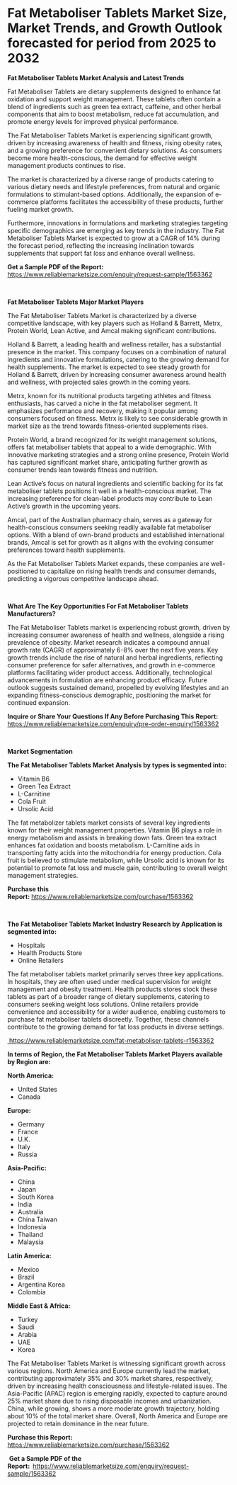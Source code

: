 <p><h1>Fat Metaboliser Tablets Market Size, Market Trends, and Growth Outlook forecasted for period from 2025 to 2032</h1></p><p><strong>Fat Metaboliser Tablets Market Analysis and Latest Trends</strong></p>
<p><p>Fat Metaboliser Tablets are dietary supplements designed to enhance fat oxidation and support weight management. These tablets often contain a blend of ingredients such as green tea extract, caffeine, and other herbal components that aim to boost metabolism, reduce fat accumulation, and promote energy levels for improved physical performance. </p><p>The Fat Metaboliser Tablets Market is experiencing significant growth, driven by increasing awareness of health and fitness, rising obesity rates, and a growing preference for convenient dietary solutions. As consumers become more health-conscious, the demand for effective weight management products continues to rise. </p><p>The market is characterized by a diverse range of products catering to various dietary needs and lifestyle preferences, from natural and organic formulations to stimulant-based options. Additionally, the expansion of e-commerce platforms facilitates the accessibility of these products, further fueling market growth. </p><p>Furthermore, innovations in formulations and marketing strategies targeting specific demographics are emerging as key trends in the industry. The Fat Metaboliser Tablets Market is expected to grow at a CAGR of 14% during the forecast period, reflecting the increasing inclination towards supplements that support fat loss and enhance overall wellness.</p></p>
<p><strong>Get a Sample PDF of the Report:&nbsp;</strong> <a href="https://www.reliablemarketsize.com/enquiry/request-sample/1563362?utm_campaign=2130&utm_medium=2&utm_source=Github&utm_content=ia&utm_term=19042025&utm_id=fat-metaboliser-tablets">https://www.reliablemarketsize.com/enquiry/request-sample/1563362</a></p>
<p>&nbsp;</p>
<p><strong>Fat Metaboliser Tablets Major Market Players</strong></p>
<p><p>The Fat Metaboliser Tablets Market is characterized by a diverse competitive landscape, with key players such as Holland & Barrett, Metrx, Protein World, Lean Active, and Amcal making significant contributions.</p><p>Holland & Barrett, a leading health and wellness retailer, has a substantial presence in the market. This company focuses on a combination of natural ingredients and innovative formulations, catering to the growing demand for health supplements. The market is expected to see steady growth for Holland & Barrett, driven by increasing consumer awareness around health and wellness, with projected sales growth in the coming years.</p><p>Metrx, known for its nutritional products targeting athletes and fitness enthusiasts, has carved a niche in the fat metaboliser segment. It emphasizes performance and recovery, making it popular among consumers focused on fitness. Metrx is likely to see considerable growth in market size as the trend towards fitness-oriented supplements rises.</p><p>Protein World, a brand recognized for its weight management solutions, offers fat metaboliser tablets that appeal to a wide demographic. With innovative marketing strategies and a strong online presence, Protein World has captured significant market share, anticipating further growth as consumer trends lean towards fitness and nutrition.</p><p>Lean Active’s focus on natural ingredients and scientific backing for its fat metaboliser tablets positions it well in a health-conscious market. The increasing preference for clean-label products may contribute to Lean Active’s growth in the upcoming years.</p><p>Amcal, part of the Australian pharmacy chain, serves as a gateway for health-conscious consumers seeking readily available fat metaboliser options. With a blend of own-brand products and established international brands, Amcal is set for growth as it aligns with the evolving consumer preferences toward health supplements.</p><p>As the Fat Metaboliser Tablets Market expands, these companies are well-positioned to capitalize on rising health trends and consumer demands, predicting a vigorous competitive landscape ahead.</p></p>
<p>&nbsp;</p>
<p><strong>What Are The Key Opportunities For Fat Metaboliser Tablets Manufacturers?</strong></p>
<p><p>The Fat Metaboliser Tablets market is experiencing robust growth, driven by increasing consumer awareness of health and wellness, alongside a rising prevalence of obesity. Market research indicates a compound annual growth rate (CAGR) of approximately 6-8% over the next five years. Key growth trends include the rise of natural and herbal ingredients, reflecting consumer preference for safer alternatives, and growth in e-commerce platforms facilitating wider product access. Additionally, technological advancements in formulation are enhancing product efficacy. Future outlook suggests sustained demand, propelled by evolving lifestyles and an expanding fitness-conscious demographic, positioning the market for continued expansion.</p></p>
<p><strong>Inquire or Share Your Questions If Any Before Purchasing This Report:</strong> <a href="https://www.reliablemarketsize.com/enquiry/pre-order-enquiry/1563362?utm_campaign=2130&utm_medium=2&utm_source=Github&utm_content=ia&utm_term=19042025&utm_id=fat-metaboliser-tablets">https://www.reliablemarketsize.com/enquiry/pre-order-enquiry/1563362</a></p>
<p>&nbsp;</p>
<p><strong>Market Segmentation</strong></p>
<p><strong>The Fat Metaboliser Tablets Market Analysis by types is segmented into:</strong></p>
<p><ul><li>Vitamin B6</li><li>Green Tea Extract</li><li>L-Carnitine</li><li>Cola Fruit</li><li>Ursolic Acid</li></ul></p>
<p><p>The fat metabolizer tablets market consists of several key ingredients known for their weight management properties. Vitamin B6 plays a role in energy metabolism and assists in breaking down fats. Green tea extract enhances fat oxidation and boosts metabolism. L-Carnitine aids in transporting fatty acids into the mitochondria for energy production. Cola fruit is believed to stimulate metabolism, while Ursolic acid is known for its potential to promote fat loss and muscle gain, contributing to overall weight management strategies.</p></p>
<p><strong>Purchase this Report:&nbsp;</strong><a href="https://www.reliablemarketsize.com/purchase/1563362?utm_campaign=2130&utm_medium=2&utm_source=Github&utm_content=ia&utm_term=19042025&utm_id=fat-metaboliser-tablets">https://www.reliablemarketsize.com/purchase/1563362</a></p>
<p>&nbsp;</p>
<p><strong>The Fat Metaboliser Tablets Market Industry Research by Application is segmented into:</strong></p>
<p><ul><li>Hospitals</li><li>Health Products Store</li><li>Online Retailers</li></ul></p>
<p><p>The fat metaboliser tablets market primarily serves three key applications. In hospitals, they are often used under medical supervision for weight management and obesity treatment. Health products stores stock these tablets as part of a broader range of dietary supplements, catering to consumers seeking weight loss solutions. Online retailers provide convenience and accessibility for a wider audience, enabling customers to purchase fat metaboliser tablets discreetly. Together, these channels contribute to the growing demand for fat loss products in diverse settings.</p></p>
<p><a href="https://www.reliablemarketsize.com/fat-metaboliser-tablets-r1563362?utm_campaign=2130&utm_medium=2&utm_source=Github&utm_content=ia&utm_term=19042025&utm_id=fat-metaboliser-tablets">&nbsp;https://www.reliablemarketsize.com/fat-metaboliser-tablets-r1563362</a></p>
<p><strong>In terms of Region, the Fat Metaboliser Tablets Market Players available by Region are:</strong></p>
<p>
    <p> <strong> North America: </strong>
        <ul>
            <li>United States</li>
            <li>Canada</li>
        </ul>
        </p> 
    <p> <strong> Europe: </strong>
        <ul>
            <li>Germany</li>
            <li>France</li>
            <li>U.K.</li>
            <li>Italy</li>
            <li>Russia</li>
        </ul>
        </p> 
    <p> <strong> Asia-Pacific: </strong>
        <ul>
            <li>China</li>
            <li>Japan</li>
            <li>South Korea</li>
            <li>India</li>
            <li>Australia</li>
            <li>China Taiwan</li>
            <li>Indonesia</li>
            <li>Thailand</li>
            <li>Malaysia</li>
        </ul>
        </p> 
    <p> <strong> Latin America: </strong>
        <ul>
            <li>Mexico</li>
            <li>Brazil</li>
            <li>Argentina Korea</li>
            <li>Colombia</li>
        </ul>
        </p> 
    <p> <strong> Middle East & Africa: </strong>
        <ul>
            <li>Turkey</li>
            <li>Saudi</li>
            <li>Arabia</li>
            <li>UAE</li>
            <li>Korea</li>
        </ul>
    </p>
    </p>
<p><p>The Fat Metaboliser Tablets Market is witnessing significant growth across various regions. North America and Europe currently lead the market, contributing approximately 35% and 30% market shares, respectively, driven by increasing health consciousness and lifestyle-related issues. The Asia-Pacific (APAC) region is emerging rapidly, expected to capture around 25% market share due to rising disposable incomes and urbanization. China, while growing, shows a more moderate growth trajectory, holding about 10% of the total market share. Overall, North America and Europe are projected to retain dominance in the near future.</p></p>
<p><strong>Purchase this Report: </strong><a href="https://www.reliablemarketsize.com/purchase/1563362?utm_campaign=2130&utm_medium=2&utm_source=Github&utm_content=ia&utm_term=19042025&utm_id=fat-metaboliser-tablets">https://www.reliablemarketsize.com/purchase/1563362</a></p>
<p>&nbsp;<strong>Get a Sample PDF of the Report:&nbsp;&nbsp;</strong><a href="https://www.reliablemarketsize.com/enquiry/request-sample/1563362?utm_campaign=2130&utm_medium=2&utm_source=Github&utm_content=ia&utm_term=19042025&utm_id=fat-metaboliser-tablets">https://www.reliablemarketsize.com/enquiry/request-sample/1563362</a></p>
<p><strong></strong></p>
<p><p></p><p></p><p></p></p>